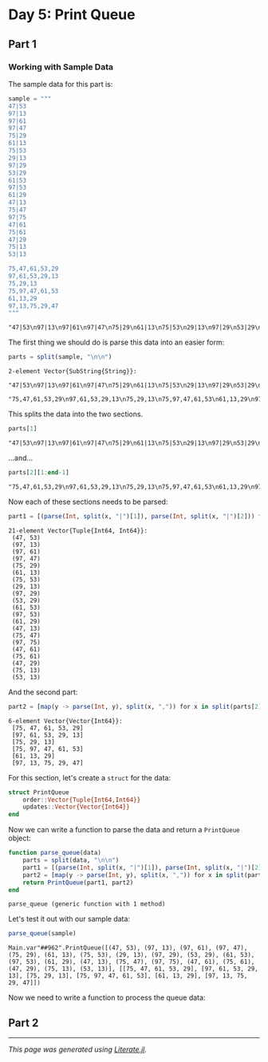 # Day 5: Print Queue

## Part 1

### Working with Sample Data

The sample data for this part is:

````julia
sample = """
47|53
97|13
97|61
97|47
75|29
61|13
75|53
29|13
97|29
53|29
61|53
97|53
61|29
47|13
75|47
97|75
47|61
75|61
47|29
75|13
53|13

75,47,61,53,29
97,61,53,29,13
75,29,13
75,97,47,61,53
61,13,29
97,13,75,29,47
"""
````

````
"47|53\n97|13\n97|61\n97|47\n75|29\n61|13\n75|53\n29|13\n97|29\n53|29\n61|53\n97|53\n61|29\n47|13\n75|47\n97|75\n47|61\n75|61\n47|29\n75|13\n53|13\n\n75,47,61,53,29\n97,61,53,29,13\n75,29,13\n75,97,47,61,53\n61,13,29\n97,13,75,29,47\n"
````

The first thing we should do is parse this data into
an easier form:

````julia
parts = split(sample, "\n\n")
````

````
2-element Vector{SubString{String}}:
 "47|53\n97|13\n97|61\n97|47\n75|29\n61|13\n75|53\n29|13\n97|29\n53|29\n61|53\n97|53\n61|29\n47|13\n75|47\n97|75\n47|61\n75|61\n47|29\n75|13\n53|13"
 "75,47,61,53,29\n97,61,53,29,13\n75,29,13\n75,97,47,61,53\n61,13,29\n97,13,75,29,47\n"
````

This splits the data into the two sections.

````julia
parts[1]
````

````
"47|53\n97|13\n97|61\n97|47\n75|29\n61|13\n75|53\n29|13\n97|29\n53|29\n61|53\n97|53\n61|29\n47|13\n75|47\n97|75\n47|61\n75|61\n47|29\n75|13\n53|13"
````

...and...

````julia
parts[2][1:end-1]
````

````
"75,47,61,53,29\n97,61,53,29,13\n75,29,13\n75,97,47,61,53\n61,13,29\n97,13,75,29,47"
````

Now each of these sections needs to be parsed:

````julia
part1 = [(parse(Int, split(x, "|")[1]), parse(Int, split(x, "|")[2])) for x in split(parts[1], "\n")]
````

````
21-element Vector{Tuple{Int64, Int64}}:
 (47, 53)
 (97, 13)
 (97, 61)
 (97, 47)
 (75, 29)
 (61, 13)
 (75, 53)
 (29, 13)
 (97, 29)
 (53, 29)
 (61, 53)
 (97, 53)
 (61, 29)
 (47, 13)
 (75, 47)
 (97, 75)
 (47, 61)
 (75, 61)
 (47, 29)
 (75, 13)
 (53, 13)
````

And the second part:

````julia
part2 = [map(y -> parse(Int, y), split(x, ",")) for x in split(parts[2][1:end-1], "\n")]
````

````
6-element Vector{Vector{Int64}}:
 [75, 47, 61, 53, 29]
 [97, 61, 53, 29, 13]
 [75, 29, 13]
 [75, 97, 47, 61, 53]
 [61, 13, 29]
 [97, 13, 75, 29, 47]
````

For this section, let's create a `struct` for the data:

````julia
struct PrintQueue
    order::Vector{Tuple{Int64,Int64}}
    updates::Vector{Vector{Int64}}
end
````

Now we can write a function to parse the data and return a
`PrintQueue` object:

````julia
function parse_queue(data)
    parts = split(data, "\n\n")
    part1 = [(parse(Int, split(x, "|")[1]), parse(Int, split(x, "|")[2])) for x in split(parts[1], "\n")]
    part2 = [map(y -> parse(Int, y), split(x, ",")) for x in split(parts[2][1:end-1], "\n")]
    return PrintQueue(part1, part2)
end
````

````
parse_queue (generic function with 1 method)
````

Let's test it out with our sample data:

````julia
parse_queue(sample)
````

````
Main.var"##962".PrintQueue([(47, 53), (97, 13), (97, 61), (97, 47), (75, 29), (61, 13), (75, 53), (29, 13), (97, 29), (53, 29), (61, 53), (97, 53), (61, 29), (47, 13), (75, 47), (97, 75), (47, 61), (75, 61), (47, 29), (75, 13), (53, 13)], [[75, 47, 61, 53, 29], [97, 61, 53, 29, 13], [75, 29, 13], [75, 97, 47, 61, 53], [61, 13, 29], [97, 13, 75, 29, 47]])
````

Now we need to write a function to process the queue data:

## Part 2

---

*This page was generated using [Literate.jl](https://github.com/fredrikekre/Literate.jl).*

